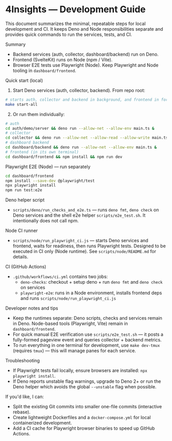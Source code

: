 # 4Insights — Development Guide

This document summarizes the minimal, repeatable steps for local development and CI. It keeps Deno and Node responsibilities separate and provides quick commands to run the services, tests, and CI.

Summary
- Backend services (auth, collector, dashboard/backend) run on Deno.
- Frontend (SvelteKit) runs on Node (npm / Vite).
- Browser E2E tests use Playwright (Node). Keep Playwright and Node tooling in `dashboard/frontend`.

Quick start (local)

1. Start Deno services (auth, collector, backend). From repo root:

```bash
# starts auth, collector and backend in background, and frontend in foreground
make start-all
```

2. Or run them individually:

```bash
# auth
cd auth/demo/server && deno run --allow-net --allow-env main.ts &
# collector
cd collector && deno run --allow-net --allow-read --allow-write main.ts &
# dashboard backend
cd dashboard/backend && deno run --allow-net --allow-env main.ts &
# frontend (in its own terminal)
cd dashboard/frontend && npm install && npm run dev
```

Playwright E2E (Node) — run separately

```bash
cd dashboard/frontend
npm install --save-dev @playwright/test
npx playwright install
npm run test:e2e
```

Deno helper script
- `scripts/deno/run_checks_and_e2e.ts` — runs `deno fmt`, `deno check` on Deno services and the shell e2e helper `scripts/e2e_test.sh`. It intentionally does not call npm.

Node CI runner
- `scripts/node/run_playwright_ci.js` — starts Deno services and frontend, waits for readiness, then runs Playwright tests. Designed to be executed in CI only (Node runtime). See `scripts/node/README.md` for details.

CI (GitHub Actions)
- `.github/workflows/ci.yml` contains two jobs:
  - `deno-checks`: checkout + setup deno + run `deno fmt` and `deno check` on services
  - `playwright-e2e`: runs in a Node environment, installs frontend deps and runs `scripts/node/run_playwright_ci.js`

Developer notes and tips
- Keep the runtimes separate: Deno scripts, checks and services remain in Deno. Node-based tools (Playwright, Vite) remain in `dashboard/frontend`.
- For quick manual E2E verification use `scripts/e2e_test.sh` — it posts a fully-formed pageview event and queries collector + backend metrics.
- To run everything in one terminal for development, use `make dev-tmux` (requires `tmux`) — this will manage panes for each service.

Troubleshooting
- If Playwright tests fail locally, ensure browsers are installed: `npx playwright install`.
- If Deno reports unstable flag warnings, upgrade to Deno 2+ or run the Deno helper which avoids the global `--unstable` flag when possible.

If you'd like, I can:
- Split the existing Git commits into smaller one-file commits (interactive rebase).
- Create lightweight Dockerfiles and a `docker-compose.yml` for local containerized development.
- Add a CI cache for Playwright browser binaries to speed up GitHub Actions.
